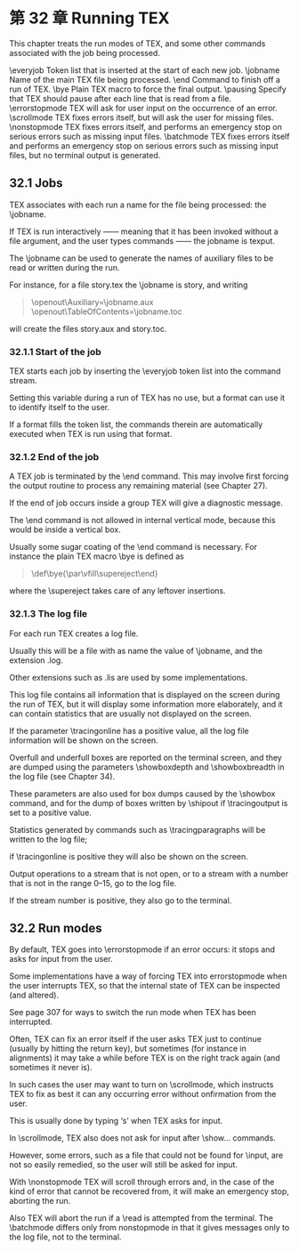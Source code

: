# 第 32 章 Running TEX

This chapter treats the run modes of TEX, and some other commands associated with the job being processed.

\everyjob Token list that is inserted at the start of each new job.
\jobname Name of the main TEX file being processed.
\end Command to finish off a run of TEX.
\bye Plain TEX macro to force the final output.
\pausing Specify that TEX should pause after each line that is read from a file.
\errorstopmode TEX will ask for user input on the occurrence of an error.
\scrollmode TEX fixes errors itself, but will ask the user for missing files.
\nonstopmode TEX fixes errors itself, and performs an emergency stop on
serious errors such as missing input files.
\batchmode TEX fixes errors itself and performs an emergency stop on serious
errors such as missing input files, but no terminal output is generated.




## 32.1 Jobs

TEX associates with each run a name for the file being processed: the \jobname.

If TEX is run interactively —— meaning that it has been invoked without a file argument, and the user types commands —— the jobname is texput.


The \jobname can be used to generate the names of auxiliary files to be read or written during the run. 

For instance, for a file story.tex the \jobname is story, and writing

> \openout\Auxiliary=\jobname.aux
> \openout\TableOfContents=\jobname.toc

will create the files story.aux and story.toc.





### 32.1.1 Start of the job

TEX starts each job by inserting the \everyjob token list into the command stream. 

Setting this variable during a run of TEX has no use, but a format can use it to identify itself to the user. 

If a format fills the token list, the commands therein are automatically executed when TEX is run using that format.




### 32.1.2 End of the job

A TEX job is terminated by the \end command. This may involve first forcing the output routine to process any remaining material (see Chapter 27). 

If the end of job occurs inside a group TEX will give a diagnostic message. 

The \end command is not allowed in internal vertical mode, because this would be inside a vertical box.




Usually some sugar coating of the \end command is necessary. For instance the plain TEX macro \bye is defined as

> \def\bye{\par\vfill\supereject\end}

where the \supereject takes care of any leftover insertions.




### 32.1.3 The log file

For each run TEX creates a log file. 

Usually this will be a file with as name the value of \jobname, and the extension .log. 

Other extensions such as .lis are used by some implementations. 

This log file contains all information that is displayed on the screen during the run of TEX, but it will display some information more elaborately, and it can contain statistics that are usually not displayed on the screen. 

If the parameter \tracingonline has a positive value, all the log file information will be shown on the screen.




Overfull and underfull boxes are reported on the terminal screen, and they are dumped using the parameters \showboxdepth and \showboxbreadth in the log file (see Chapter 34). 

These parameters are also used for box dumps caused by the \showbox command, and for the dump of boxes written by \shipout if \tracingoutput is set to a positive value.




Statistics generated by commands such as \tracingparagraphs will be written to the log file; 

if \tracingonline is positive they will also be shown on the screen.





Output operations to a stream that is not open, or to a stream with a number that is not in the range 0–15, go to the log file. 

If the stream number is positive, they also go to the terminal.





## 32.2 Run modes

By default, TEX goes into \errorstopmode if an error occurs: it stops and asks for input from the user. 

Some implementations have a way of forcing TEX into errorstopmode when the user interrupts TEX, so that the internal state of TEX can be inspected (and altered). 

See page 307 for ways to switch the run mode when TEX has been interrupted.




Often, TEX can fix an error itself if the user asks TEX just to continue (usually by hitting the return key), but sometimes (for instance in alignments) it may take a while before TEX is on the right track again (and sometimes it never is). 

In such cases the user may want to turn on \scrollmode, which instructs TEX to fix as best it can any occurring error without onfirmation from the user. 

This is usually done by typing ‘s’ when TEX asks for input.




In \scrollmode, TEX also does not ask for input after \show... commands.

However, some errors, such as a file that could not be found for \input, are not so easily remedied, so the user will still be asked for input.




With \nonstopmode TEX will scroll through errors and, in the case of the kind of error that cannot be recovered from, it will make an emergency stop, aborting the run. 

Also TEX will abort the run if a \read is attempted from the terminal. The \batchmode differs only from nonstopmode in that it gives messages only to the log file, not to the terminal.